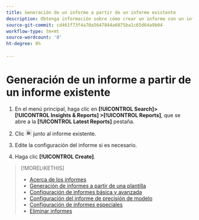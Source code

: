```yaml
---
title: Generación de un informe a partir de un informe existente
description: Obtenga información sobre cómo crear un informe con un informe generado anteriormente.
source-git-commit: cd461f73f4a70a5647844a6075ba1c65d64a9b04
workflow-type: tm+mt
source-wordcount: '0'
ht-degree: 0%

---
```


# Generación de un informe a partir de un informe existente

1. En el menú principal, haga clic en **[!UICONTROL Search]> [!UICONTROL Insights & Reports] >[!UICONTROL Reports]**, que se abre a la **[!UICONTROL Latest Reports]** pestaña.

1. Clic ![Botón Crear similar](/help/search-social-commerce/assets/create-similar.png "Botón Crear similar") junto al informe existente.

1. Edite la configuración del informe si es necesario.

1. Haga clic **[!UICONTROL Create]**.

>[!MORELIKETHIS]
>
>* [Acerca de los informes](/help/search-social-commerce/reports/report-about.md)
>* [Generación de informes a partir de una plantilla](/help/search-social-commerce/reports/management/report-generate-from-template.md)
>* [Configuración de informes básica y avanzada](/help/search-social-commerce/reports/management/basic-advanced/basic-advanced-report-settings.md)
>* [Configuración del informe de precisión de modelo](/help/search-social-commerce/reports/management/model-accuracy/model-accuracy-report-settings.md)
>* [Configuración de informes especiales](/help/search-social-commerce/reports/management/specialty/specialty-report-settings.md)
>* [Eliminar informes](/help/search-social-commerce/reports/management/report-delete.md)

